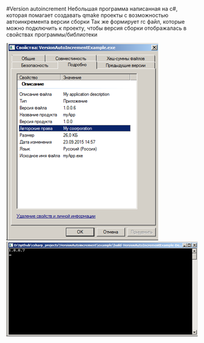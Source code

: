 #Version autoincrement
Небольшая программа написанная на c#, которая помагает создавать qmake проекты с возможностью автоинкремента версии сборки
Так же формирует rc файл, которые можно подключить к проекту, чтобы версия сборки отображалась в свойствах программы/библиотеки

![My image](img1.png)
![My image](img2.png)
